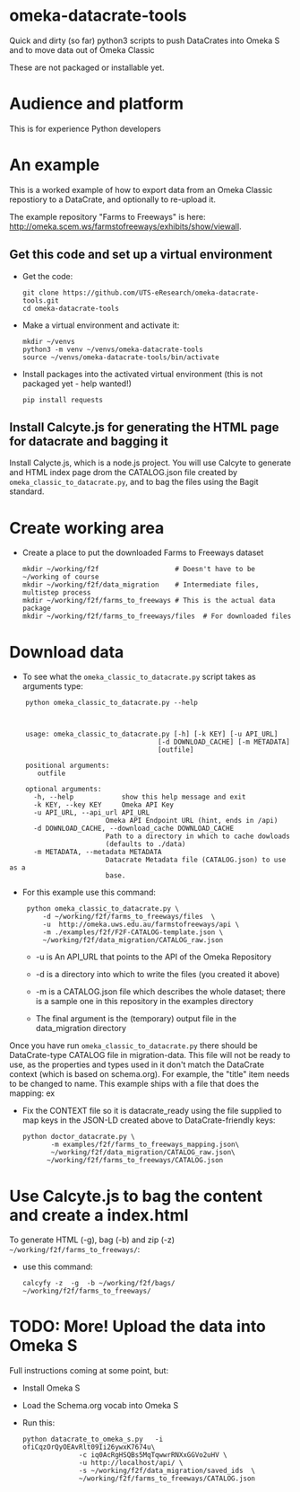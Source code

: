 # omeka-datacrate-tools
Quick and dirty (so far) python3 scripts to push  DataCrates into Omeka S and to move data out of Omeka Classic

These are not packaged or installable yet.

# Audience and platform

This is for experience Python developers

# An example

This is a worked example of how to export data from an Omeka Classic repostiory to a DataCrate, and optionally to re-upload it.

The example repository "Farms to Freeways" is here:
<http://omeka.scem.ws/farmstofreeways/exhibits/show/viewall>.

## Get this code and set up a virtual environment

-  Get the code:
    ```
    git clone https://github.com/UTS-eResearch/omeka-datacrate-tools.git
    cd omeka-datacrate-tools
    ```

-  Make a virtual environment and activate it:

   ```
   mkdir ~/venvs
   python3 -m venv ~/venvs/omeka-datacrate-tools
   source ~/venvs/omeka-datacrate-tools/bin/activate
   ```

-  Install packages into the activated virtual environment (this is not packaged yet - help wanted!)

   ```
   pip install requests
   ```

## Install Calcyte.js for generating the HTML page for datacrate and bagging it

Install Calycte.js, which is a node.js project. You will use Calcyte to generate
and HTML index page drom the CATALOG.json file created by
```omeka_classic_to_datacrate.py```, and to bag the files using the Bagit standard.


# Create working area

- Create a place to put the downloaded Farms to Freeways dataset

    ```
    mkdir ~/working/f2f                   # Doesn't have to be ~/working of course
    mkdir ~/working/f2f/data_migration    # Intermediate files, multistep process
    mkdir ~/working/f2f/farms_to_freeways # This is the actual data package
    mkdir ~/working/f2f/farms_to_freeways/files  # For downloaded files
    ```


# Download data

-  To see what the ```omeka_classic_to_datacrate.py``` script takes as arguments type:

```
    python omeka_classic_to_datacrate.py --help



    usage: omeka_classic_to_datacrate.py [-h] [-k KEY] [-u API_URL]
                                     [-d DOWNLOAD_CACHE] [-m METADATA]
                                     [outfile]

    positional arguments:
       outfile

    optional arguments:
      -h, --help            show this help message and exit
      -k KEY, --key KEY     Omeka API Key
      -u API_URL, --api_url API_URL
                        Omeka API Endpoint URL (hint, ends in /api)
      -d DOWNLOAD_CACHE, --download_cache DOWNLOAD_CACHE
                        Path to a directory in which to cache dowloads
                        (defaults to ./data)
      -m METADATA, --metadata METADATA
                        Datacrate Metadata file (CATALOG.json) to use as a
                        base.

```

-  For this example use this command:

    ```
     python omeka_classic_to_datacrate.py \
         -d ~/working/f2f/farms_to_freeways/files  \
         -u  http://omeka.uws.edu.au/farmstofreeways/api \
         -m ./examples/f2f/F2F-CATALOG-template.json \
         ~/working/f2f/data_migration/CATALOG_raw.json
    ```



   -  -u is An API_URL that points to the API of the Omeka Repository

   -  -d is a directory into which to write the files (you created it above)

   -  -m is a CATALOG.json file which describes the whole dataset; there is a
      sample one in this repository in the examples directory

   -  The final argument is the (temporary) output file in the data_migration
      directory


Once you have run ```omeka_classic_to_datacrate.py``` there should be
DataCrate-type CATALOG file in migration-data. This file will not be ready to
use, as the properties and types used in it don't match the DataCrate context
(which is based on schema.org). For example, the "title" item needs to be
changed to name. This example ships with a file that does the mapping: ex

-  Fix the CONTEXT file so it is datacrate_ready using the file supplied to map keys in the JSON-LD created above to DataCrate-friendly keys:

    ```
    python doctor_datacrate.py \
           -m examples/f2f/farms_to_freeways_mapping.json\
           ~/working/f2f/data_migration/CATALOG_raw.json\
          ~/working/f2f/farms_to_freeways/CATALOG.json
     ```

# Use Calcyte.js to bag the content and create a index.html

To generate HTML (-g), bag (-b) and zip (-z) ```~/working/f2f/farms_to_freeways/```:

-  use this command:

    ```
    calcyfy -z  -g  -b ~/working/f2f/bags/ ~/working/f2f/farms_to_freeways/
    ```



# TODO: More! Upload the data into Omeka S

Full instructions coming at some point, but:

-  Install Omeka S

-  Load the Schema.org vocab into Omeka S

-  Run this:
    ```
    python datacrate_to_omeka_s.py   -i ofiCqzOrQyOEAvRlt09Ii26ywxK7674u\
                  -c iq0AcRgHSQBs5MqTqwwrRNXxGGVo2uHV \ 
                  -u http://localhost/api/ \
                  -s ~/working/f2f/data_migration/saved_ids  \
                  ~/working/f2f/farms_to_freeways/CATALOG.json
    ```
